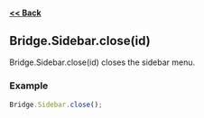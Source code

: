 #### [<< Back](https://github.com/solvedDev/bridge./blob/master/plugins/getting-started.md)
## Bridge.Sidebar.close(id)
Bridge.Sidebar.close(id) closes the sidebar menu.

### Example
```javascript
Bridge.Sidebar.close();
```
